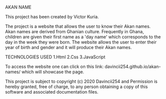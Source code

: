 AKAN NAME 

This project has been created by Victor Kuria.

The project is a website that allows the user to know their Akan names. Akan names are derived from Ghanian culture. Frequently in Ghana, children are given their first name as a 'day name' which corresponds to the day in the week they were born. The website allows the user to enter their year of birth and gender and it will produce their Akan names.

TECHNOLOGIES USED
 1.Html
 2.Css
 3.JavaScript

To access the website one can click on this link: davincii254.github.io/akan-names/ which will showcase the page.

This project is subject to copyright (c) 2020 Davincii254 and Permission is hereby granted, free of charge, to any person obtaining a copy of this software and associated documentation files.